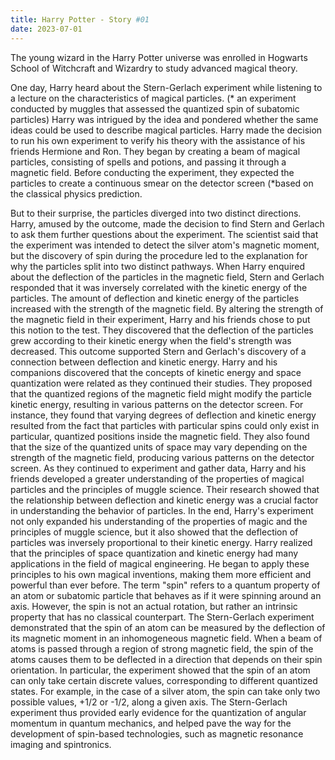 ```yaml
---
title: Harry Potter - Story #01
date: 2023-07-01
---
```


The young wizard in the Harry Potter universe was enrolled in Hogwarts School of
Witchcraft and Wizardry to study advanced magical theory.

<!--more-->

One day, Harry heard about the Stern-Gerlach experiment while listening to a lecture on the characteristics of magical particles. (* an experiment conducted by muggles that assessed the quantized spin of subatomic particles) Harry was intrigued by the idea and pondered whether the
same ideas could be used to describe magical particles. Harry made the decision to run
his own experiment to verify his theory with the assistance of his friends Hermione and
Ron. They began by creating a beam of magical particles, consisting of spells and
potions, and passing it through a magnetic field. Before conducting the experiment,
they expected the particles to create a continuous smear on the detector screen (*based
on the classical physics prediction.

But to their surprise, the particles diverged into two distinct directions. Harry, amused
by the outcome, made the decision to find Stern and Gerlach to ask them further
questions about the experiment. The scientist said that the experiment was intended to
detect the silver atom's magnetic moment, but the discovery of spin during the
procedure led to the explanation for why the particles split into two distinct pathways.
When Harry enquired about the deflection of the particles in the magnetic field, Stern
and Gerlach responded that it was inversely correlated with the kinetic energy of the
particles. The amount of deflection and kinetic energy of the particles increased with
the strength of the magnetic field. By altering the strength of the magnetic field in their
experiment, Harry and his friends chose to put this notion to the test. They discovered
that the deflection of the particles grew according to their kinetic energy when the
field's strength was decreased. This outcome supported Stern and Gerlach's discovery of
a connection between deflection and kinetic energy. Harry and his companions
discovered that the concepts of kinetic energy and space quantization were related as
they continued their studies. They proposed that the quantized regions of the magnetic
field might modify the particle kinetic energy, resulting in various patterns on the
detector screen. For instance, they found that varying degrees of deflection and kinetic
energy resulted from the fact that particles with particular spins could only exist in
particular, quantized positions inside the magnetic field. They also found that the size
of the quantized units of space may vary depending on the strength of the magnetic
field, producing various patterns on the detector screen. As they continued to
experiment and gather data, Harry and his friends developed a greater understanding of
the properties of magical particles and the principles of muggle science. Their research
showed that the relationship between deflection and kinetic energy was a crucial factor
in understanding the behavior of particles. In the end, Harry's experiment not only
expanded his understanding of the properties of magic and the principles of muggle
science, but it also showed that the deflection of particles was inversely proportional to
their kinetic energy. Harry realized that the principles of space quantization and kinetic
energy had many applications in the field of magical engineering. He began to apply
these principles to his own magical inventions, making them more efficient and
powerful than ever before. The term "spin" refers to a quantum property of an atom or
subatomic particle that behaves as if it were spinning around an axis. However, the spin 
is not an actual rotation, but rather an intrinsic property that has no classical
counterpart. The Stern-Gerlach experiment demonstrated that the spin of an atom can
be measured by the deflection of its magnetic moment in an inhomogeneous magnetic
field. When a beam of atoms is passed through a region of strong magnetic field, the
spin of the atoms causes them to be deflected in a direction that depends on their spin
orientation. In particular, the experiment showed that the spin of an atom can only take
certain discrete values, corresponding to different quantized states. For example, in the
case of a silver atom, the spin can take only two possible values, +1/2 or -1/2, along a
given axis. The Stern-Gerlach experiment thus provided early evidence for the
quantization of angular momentum in quantum mechanics, and helped pave the way
for the development of spin-based technologies, such as magnetic resonance imaging
and spintronics.